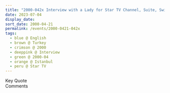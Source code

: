 ```yaml
---
title: "2000-042x Interview with a Lady for Star TV Channel, Suite, Swissôtel The Bosphorus, Istanbul, Turkey"
date: 2023-07-04
display_date: 
sort_date: 2000-04-21
permalink: /events/2000-0421-042x
tags:
  - blue @ English
  - brown @ Turkey
  - crimson @ 2000
  - deeppink @ Interview
  - green @ 2000-04
  - orange @ Istanbul
  - peru @ Star TV
---
```


<wave-list>
  <list-title color="green" width="75">Key Quote</list-title>
  <list-item color="BlanchedAlmond"  width="200"></list-item>
  <list-item color="Lavender"></list-item>
  <list-item color="BlanchedAlmond"></list-item>
</wave-list>

<br>

<wave-list>
  <list-title color="green" width="75">Comments</list-title>
  <list-item color="BlanchedAlmond"  width="200"></list-item>
  <list-item color="Lavender"></list-item>
  <list-item color="BlanchedAlmond"></list-item>
</wave-list>